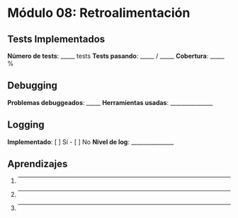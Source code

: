 # Módulo 08: Retroalimentación

## Tests Implementados

**Número de tests**: _____ tests
**Tests pasando**: _____ / _____
**Cobertura**: _____ %

## Debugging

**Problemas debuggeados**: _____
**Herramientas usadas**: _______________

## Logging

**Implementado**: [ ] Sí - [ ] No
**Nivel de log**: _______________

## Aprendizajes

1. _______________
2. _______________
3. _______________
